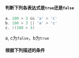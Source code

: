 #### 判断下列各表达式是`true`还是`false`

```c
a. 100 > 3 && 'a' > 'c'
b. 100 > 3 || 'a' > 'c'
c. !(100 > 3)
```

a, c为`false`，b为`true`

#### 根据下列描述的条件